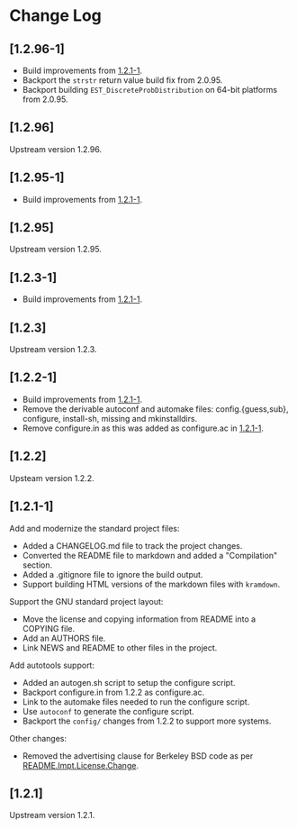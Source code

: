 # Change Log

## [1.2.96-1]

  * Build improvements from [1.2.1-1](#1.2.1-1).
  * Backport the `strstr` return value build fix from 2.0.95.
  * Backport building `EST_DiscreteProbDistribution` on 64-bit platforms from
    2.0.95.

## [1.2.96]

Upstream version 1.2.96.

## [1.2.95-1]

  * Build improvements from [1.2.1-1](#1.2.1-1).

## [1.2.95]

Upstream version 1.2.95.

## [1.2.3-1]

  * Build improvements from [1.2.1-1](#1.2.1-1).

## [1.2.3]

Upstream version 1.2.3.

## [1.2.2-1]

  * Build improvements from [1.2.1-1](#1.2.1-1).
  * Remove the derivable autoconf and automake files: config.{guess,sub},
    configure, install-sh, missing and mkinstalldirs.
  * Remove configure.in as this was added as configure.ac in [1.2.1-1](#1.2.1-1).

## [1.2.2]

Upsteam version 1.2.2.

## [1.2.1-1]

Add and modernize the standard project files:

  * Added a CHANGELOG.md file to track the project changes.
  * Converted the README file to markdown and added a "Compilation" section.
  * Added a .gitignore file to ignore the build output.
  * Support building HTML versions of the markdown files with `kramdown`.

Support the GNU standard project layout:

  * Move the license and copying information from README into a COPYING file.
  * Add an AUTHORS file.
  * Link NEWS and README to other files in the project.

Add autotools support:

  * Added an autogen.sh script to setup the configure script.
  * Backport configure.in from 1.2.2 as configure.ac.
  * Link to the automake files needed to run the configure script.
  * Use `autoconf` to generate the configure script.
  * Backport the `config/` changes from 1.2.2 to support more systems.

Other changes:

  * Removed the advertising clause for Berkeley BSD code as per
    [README.Impt.License.Change](ftp://ftp.cs.berkeley.edu/pub/4bsd/README.Impt.License.Change).

## [1.2.1]

Upstream version 1.2.1.
